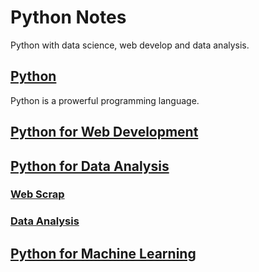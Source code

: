 # Python Notes
 Python with data science, web develop and data analysis.
 
## [Python](https://github.com/FrankieWei727/python-note/tree/master/HelloPython)
 
 Python is a prowerful programming language. 

 
## [Python for Web Development](https://github.com/FrankieWei727/python-note/tree/master/Web%20Develop)
 
## [Python for Data Analysis](https://github.com/FrankieWei727/python-note/tree/master/Data%20Analysis)

### [Web Scrap](https://github.com/FrankieWei727/python-note/tree/master/Data%20Analysis/Web%20Scrap)
### [Data Analysis](https://github.com/FrankieWei727/python-note/tree/master/Data%20Analysis/Python%20for%20Data%20Analysis)
 
## [Python for Machine Learning](https://github.com/FrankieWei727/python-note/tree/master/Machine%20Learning)
 
